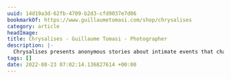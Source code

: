 ```yaml
---
uuid: 14d19a3d-62fb-4709-b2d3-cfd9037e7d06
bookmarkOf: https://www.guillaumetomasi.com/shop/chrysalises
category: article
headImage:
title: Chrysalises - Guillaume Tomasi - Photographer
description: |-
  Chrysalises presents anonymous stories about intimate events that changed people’s worldview. These events, transcribed as anecdotes, coexist with visual interpretations of suspended moments where the mundane seems to have shifted in a slightly different direction.
tags: []
date: 2022-08-23 07:02:14.136827614 +00:00
---
```

